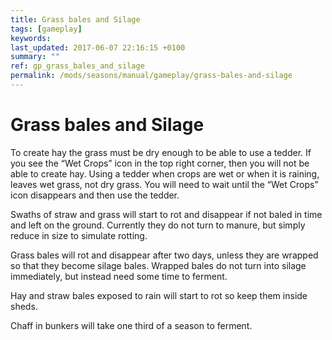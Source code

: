 ```yaml
---
title: Grass bales and Silage
tags: [gameplay]
keywords:
last_updated: 2017-06-07 22:16:15 +0100
summary: ""
ref: gp_grass_bales_and_silage
permalink: /mods/seasons/manual/gameplay/grass-bales-and-silage
---
```


# Grass bales and Silage

To  create hay  the grass must be dry enough to be able to use a tedder. If you see the “Wet Crops” icon in the top right corner, then you will not be able to create hay. Using a tedder when crops are wet or when it is raining, leaves wet grass, not dry grass. You will need to wait until the “Wet Crops” icon disappears and then use the tedder.

Swaths of straw and grass will start to rot and disappear if not baled in time and left on the ground. Currently they do not turn to manure, but simply reduce in size to simulate rotting.

Grass bales will rot and disappear after two days, unless they are wrapped so that they become silage bales. Wrapped bales do not turn into silage immediately, but instead need some time to ferment.

Hay and straw bales exposed to rain will start to rot so keep them inside sheds.

Chaff in bunkers will take one third of a season to ferment.

